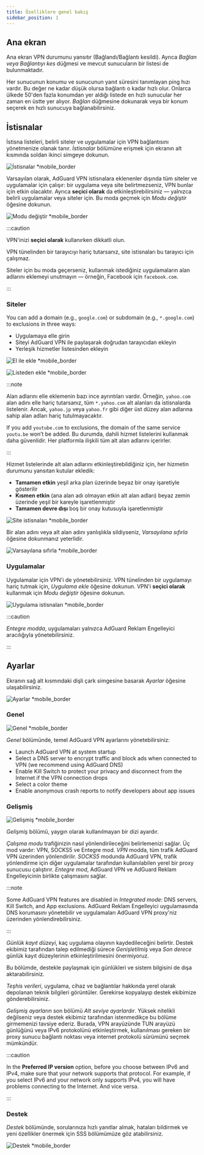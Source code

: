 ```yaml
---
title: Özelliklere genel bakış
sidebar_position: 1
---
```


## Ana ekran

Ana ekran VPN durumunu yansıtır (Bağlandı/Bağlantı kesildi). Ayrıca *Bağlan veya Bağlantıyı kes* düğmesi ve mevcut sunucuların bir listesi de bulunmaktadır.

Her sunucunun konumu ve sunucunun yanıt süresini tanımlayan ping hızı vardır. Bu değer ne kadar düşük olursa bağlantı o kadar hızlı olur. Onlarca ülkede 50'den fazla konumdan yer aldığı listede en hızlı sunucular her zaman en üstte yer alıyor. *Bağlan* düğmesine dokunarak veya bir konum seçerek en hızlı sunucuya bağlanabilirsiniz.

## İstisnalar

İstisna listeleri, belirli siteler ve uygulamalar için VPN bağlantısını yönetmenize olanak tanır. *İstisnalar* bölümüne erişmek için ekranın alt kısmında soldan ikinci simgeye dokunun.

![İstisnalar *mobile_border](https://cdn.adtidy.org/content/kb/vpn/android/exclusions.jpg)

Varsayılan olarak, AdGuard VPN istisnalara eklenenler dışında tüm siteler ve uygulamalar için çalışır: bir uygulama veya site belirtmezseniz, VPN bunlar için etkin olacaktır. Ayrıca **seçici olarak** da etkinleştirebilirsiniz — yalnızca belirli uygulamalar veya siteler için. Bu moda geçmek için *Modu değiştir* öğesine dokunun.

![Modu değiştir *mobile_border](https://cdn.adtidy.org/content/kb/vpn/android/change_mode.jpg)

:::caution

VPN'inizi **seçici olarak** kullanırken dikkatli olun.

VPN tünelinden bir tarayıcıyı hariç tutarsanız, site istisnaları bu tarayıcı için çalışmaz.

Siteler için bu moda geçerseniz, kullanmak istediğiniz uygulamaların alan adlarını eklemeyi unutmayın — örneğin, Facebook için `facebook.com`.

:::

### Siteler

You can add a domain (e.g., `google.com`) or subdomain (e.g., `*.google.com`) to exclusions in three ways:

- Uygulamaya elle girin
- Siteyi AdGuard VPN ile paylaşarak doğrudan tarayıcıdan ekleyin
- Yerleşik hizmetler listesinden ekleyin

![El ile ekle *mobile_border](https://cdn.adtidy.org/content/kb/vpn/android/manually.jpg)

![Listeden ekle *mobile_border](https://cdn.adtidy.org/content/kb/vpn/android/from_list.jpg)

:::note

Alan adlarını elle eklemenin bazı ince ayrıntıları vardır. Örneğin, `yahoo.com` alan adını elle hariç tutarsanız, tüm `*.yahoo.com` alt alanları da istisnalarda listelenir. Ancak, `yahoo.jp` veya `yahoo.fr` gibi diğer üst düzey alan adlarına sahip alan adları hariç tutulmayacaktır.

If you add `youtube.com` to exclusions, the domain of the same service `youtu.be` won’t be added. Bu durumda, dahili hizmet listelerini kullanmak daha güvenlidir. Her platformla ilişkili tüm alt alan adlarını içerirler.

:::

Hizmet listelerinde alt alan adlarını etkinleştirebildiğiniz için, her hizmetin durumunu yansıtan kutular ekledik:

- **Tamamen etkin** yeşil arka plan üzerinde beyaz bir onay işaretiyle gösterilir
- **Kısmen etkin** (ana alan adı olmayan etkin alt alan adları) beyaz zemin üzerinde yeşil bir kareyle işaretlenmiştir
- **Tamamen devre dışı** boş bir onay kutusuyla işaretlenmiştir

![Site istisnaları *mobile_border](https://cdn.adtidy.org/content/kb/vpn/android/websites.png)

Bir alan adını veya alt alan adını yanlışlıkla sildiyseniz, *Varsayılana sıfırla* öğesine dokunmanız yeterlidir.

![Varsayılana sıfırla *mobile_border](https://cdn.adtidy.org/content/kb/vpn/android/reset.jpg)

### Uygulamalar

Uygulamalar için VPN'i de yönetebilirsiniz. VPN tünelinden bir uygulamayı hariç tutmak için, *Uygulama ekle* öğesine dokunun. VPN'i **seçici olarak** kullanmak için *Modu değiştir* öğesine dokunun.

![Uygulama istisnaları *mobile_border](https://cdn.adtidy.org/content/kb/vpn/android/apps.jpg)

:::caution

*Entegre modda*, uygulamaları yalnızca AdGuard Reklam Engelleyici aracılığıyla yönetebilirsiniz.

:::

## Ayarlar

Ekranın sağ alt kısmındaki dişli çark simgesine basarak *Ayarlar* öğesine ulaşabilirsiniz.

![Ayarlar *mobile_border](https://cdn.adtidy.org/content/kb/vpn/android/settings.jpg)

### Genel

![Genel *mobile_border](https://cdn.adtidy.org/content/kb/vpn/android/general.jpg)

*Genel* bölümünde, temel AdGuard VPN ayarlarını yönetebilirsiniz:

- Launch AdGuard VPN at system startup
- Select a DNS server to encrypt traffic and block ads when connected to VPN (we recommend using AdGuard DNS)
- Enable Kill Switch to protect your privacy and disconnect from the Internet if the VPN connection drops
- Select a color theme
- Enable anonymous crash reports to notify developers about app issues

### Gelişmiş

![Gelişmiş *mobile_border](https://cdn.adtidy.org/content/kb/vpn/android/advanced.png)

*Gelişmiş* bölümü, yaygın olarak kullanılmayan bir dizi ayardır.

*Çalışma modu* trafiğinizin nasıl yönlendirileceğini belirlemenizi sağlar. Üç mod vardır: VPN, SOCKS5 ve Entegre mod. *VPN* modda, tüm trafik AdGuard VPN üzerinden yönlendirilir. *SOCKS5* modunda AdGuard VPN, trafik yönlendirme için diğer uygulamalar tarafından kullanılabilen yerel bir proxy sunucusu çalıştırır. *Entegre mod*, AdGuard VPN ve AdGuard Reklam Engelleyicinin birlikte çalışmasını sağlar.

:::note

Some AdGuard VPN features are disabled in *Integrated mode*: DNS servers, Kill Switch, and App exclusions. AdGuard Reklam Engelleyici uygulamasında DNS korumasını yönetebilir ve uygulamaları AdGuard VPN proxy'niz üzerinden yönlendirebilirsiniz.

:::

*Günlük kayıt düzeyi*, kaç uygulama olayının kaydedileceğini belirtir. Destek ekibimiz tarafından talep edilmediği sürece *Genişletilmiş* veya *Son derece* günlük kayıt düzeylerinin etkinleştirilmesini önermiyoruz.

Bu bölümde, destekle paylaşmak için günlükleri ve sistem bilgisini de dışa aktarabilirsiniz.

*Teşhis verileri*, uygulama, cihaz ve bağlantılar hakkında yerel olarak depolanan teknik bilgileri görüntüler. Gerekirse kopyalayıp destek ekibimize gönderebilirsiniz.

*Gelişmiş ayarların* son bölümü *Alt seviye ayarlardır*. Yüksek nitelikli değilseniz veya destek ekibimiz tarafından istenmedikçe bu bölüme girmemenizi tavsiye ederiz. Burada, VPN arayüzünde TUN arayüzü günlüğünü veya IPv6 protokolünü etkinleştirmek, kullanılması gereken bir proxy sunucu bağlantı noktası veya internet protokolü sürümünü seçmek mümkündür.

:::caution

In the **Preferred IP version** option, before you choose between IPv6 and IPv4, make sure that your network supports that protocol. For example, if you select IPv6 and your network only supports IPv4, you will have problems connecting to the Internet. And vice versa.

:::

### Destek

*Destek* bölümünde, sorularınıza hızlı yanıtlar almak, hataları bildirmek ve yeni özellikler önermek için SSS bölümümüze göz atabilirsiniz.

![Destek *mobile_border](https://cdn.adtidy.org/content/kb/vpn/android/support.jpg)
